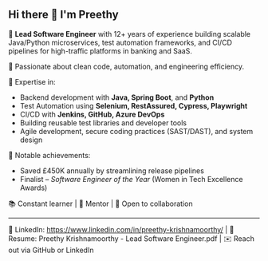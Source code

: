 ## Hi there 👋 I'm Preethy

🎯 **Lead Software Engineer** with 12+ years of experience building scalable Java/Python microservices, test automation frameworks, and CI/CD pipelines for high-traffic platforms in banking and SaaS.

🚀 Passionate about clean code, automation, and engineering efficiency.

🧪 Expertise in:
- Backend development with **Java, Spring Boot**, and **Python**
- Test Automation using **Selenium, RestAssured, Cypress, Playwright**
- CI/CD with **Jenkins, GitHub, Azure DevOps**
- Building reusable test libraries and developer tools
- Agile development, secure coding practices (SAST/DAST), and system design

📌 Notable achievements:
- Saved £450K annually by streamlining release pipelines
- Finalist – *Software Engineer of the Year* (Women in Tech Excellence Awards)

📚 Constant learner | 🎯 Mentor | 💬 Open to collaboration

---

💼 LinkedIn: https://www.linkedin.com/in/preethy-krishnamoorthy/ | 📂 Resume: Preethy Krishnamoorthy - Lead Software Engineer.pdf | ✉️ Reach out via GitHub or LinkedIn
